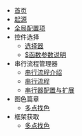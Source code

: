 * [首页](/)
* [起源](/origin)
* [全局配置项](/globalConfig)
* 控件选择
    * [选择器](/selector)
    * [$函数参数说明](/selectorParams)
* 串行流程管理器
     * [串行流程介绍](/seralizer)
     * [串行流程](/seralizerDetail)
     * [串行器配置与扩展](/seralizerConfig)
* 图色篇章
    *  [多点找色](/color)
* 框架获取
    *  [多点找色](/color)
